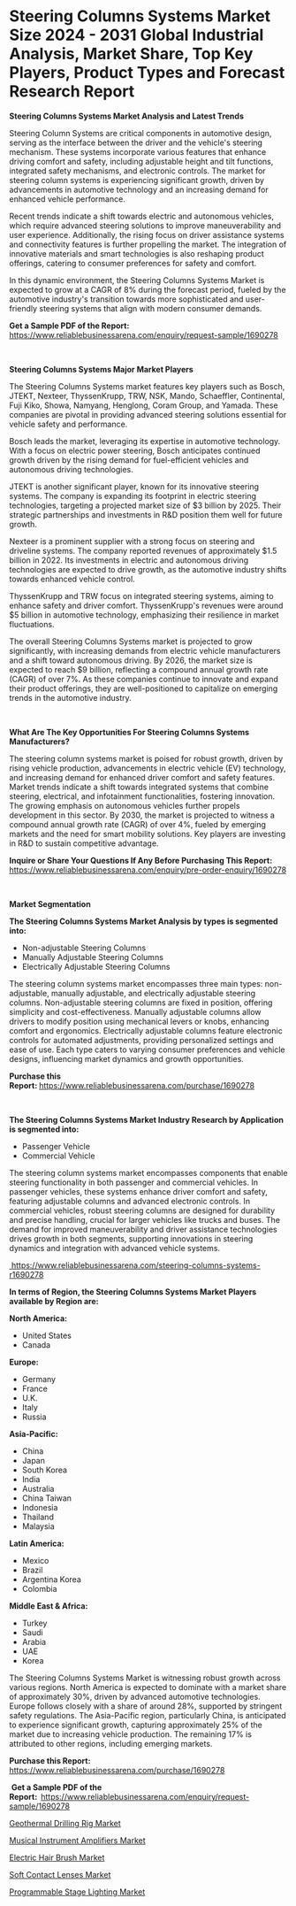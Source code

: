 <p><h1>Steering Columns Systems Market Size 2024 - 2031 Global Industrial Analysis, Market Share, Top Key Players, Product Types and Forecast Research Report</h1></p><p><strong>Steering Columns Systems Market Analysis and Latest Trends</strong></p>
<p><p>Steering Column Systems are critical components in automotive design, serving as the interface between the driver and the vehicle's steering mechanism. These systems incorporate various features that enhance driving comfort and safety, including adjustable height and tilt functions, integrated safety mechanisms, and electronic controls. The market for steering column systems is experiencing significant growth, driven by advancements in automotive technology and an increasing demand for enhanced vehicle performance.</p><p>Recent trends indicate a shift towards electric and autonomous vehicles, which require advanced steering solutions to improve maneuverability and user experience. Additionally, the rising focus on driver assistance systems and connectivity features is further propelling the market. The integration of innovative materials and smart technologies is also reshaping product offerings, catering to consumer preferences for safety and comfort.</p><p>In this dynamic environment, the Steering Columns Systems Market is expected to grow at a CAGR of 8% during the forecast period, fueled by the automotive industry's transition towards more sophisticated and user-friendly steering systems that align with modern consumer demands.</p></p>
<p><strong>Get a Sample PDF of the Report:&nbsp;</strong> <a href="https://www.reliablebusinessarena.com/enquiry/request-sample/1690278?utm_campaign=1767&utm_medium=2&utm_source=Github&utm_content=ia&utm_term=17102024&utm_id=steering-columns-systems">https://www.reliablebusinessarena.com/enquiry/request-sample/1690278</a></p>
<p>&nbsp;</p>
<p><strong>Steering Columns Systems Major Market Players</strong></p>
<p><p>The Steering Columns Systems market features key players such as Bosch, JTEKT, Nexteer, ThyssenKrupp, TRW, NSK, Mando, Schaeffler, Continental, Fuji Kiko, Showa, Namyang, Henglong, Coram Group, and Yamada. These companies are pivotal in providing advanced steering solutions essential for vehicle safety and performance.</p><p>Bosch leads the market, leveraging its expertise in automotive technology. With a focus on electric power steering, Bosch anticipates continued growth driven by the rising demand for fuel-efficient vehicles and autonomous driving technologies. </p><p>JTEKT is another significant player, known for its innovative steering systems. The company is expanding its footprint in electric steering technologies, targeting a projected market size of $3 billion by 2025. Their strategic partnerships and investments in R&D position them well for future growth.</p><p>Nexteer is a prominent supplier with a strong focus on steering and driveline systems. The company reported revenues of approximately $1.5 billion in 2022. Its investments in electric and autonomous driving technologies are expected to drive growth, as the automotive industry shifts towards enhanced vehicle control.</p><p>ThyssenKrupp and TRW focus on integrated steering systems, aiming to enhance safety and driver comfort. ThyssenKrupp's revenues were around $5 billion in automotive technology, emphasizing their resilience in market fluctuations.</p><p>The overall Steering Columns Systems market is projected to grow significantly, with increasing demands from electric vehicle manufacturers and a shift toward autonomous driving. By 2026, the market size is expected to reach $9 billion, reflecting a compound annual growth rate (CAGR) of over 7%. As these companies continue to innovate and expand their product offerings, they are well-positioned to capitalize on emerging trends in the automotive industry.</p></p>
<p>&nbsp;</p>
<p><strong>What Are The Key Opportunities For Steering Columns Systems Manufacturers?</strong></p>
<p><p>The steering column systems market is poised for robust growth, driven by rising vehicle production, advancements in electric vehicle (EV) technology, and increasing demand for enhanced driver comfort and safety features. Market trends indicate a shift towards integrated systems that combine steering, electrical, and infotainment functionalities, fostering innovation. The growing emphasis on autonomous vehicles further propels development in this sector. By 2030, the market is projected to witness a compound annual growth rate (CAGR) of over 4%, fueled by emerging markets and the need for smart mobility solutions. Key players are investing in R&D to sustain competitive advantage.</p></p>
<p><strong>Inquire or Share Your Questions If Any Before Purchasing This Report:</strong> <a href="https://www.reliablebusinessarena.com/enquiry/pre-order-enquiry/1690278?utm_campaign=1767&utm_medium=2&utm_source=Github&utm_content=ia&utm_term=17102024&utm_id=steering-columns-systems">https://www.reliablebusinessarena.com/enquiry/pre-order-enquiry/1690278</a></p>
<p>&nbsp;</p>
<p><strong>Market Segmentation</strong></p>
<p><strong>The Steering Columns Systems Market Analysis by types is segmented into:</strong></p>
<p><ul><li>Non-adjustable Steering Columns</li><li>Manually Adjustable Steering Columns</li><li>Electrically Adjustable Steering Columns</li></ul></p>
<p><p>The steering column systems market encompasses three main types: non-adjustable, manually adjustable, and electrically adjustable steering columns. Non-adjustable steering columns are fixed in position, offering simplicity and cost-effectiveness. Manually adjustable columns allow drivers to modify position using mechanical levers or knobs, enhancing comfort and ergonomics. Electrically adjustable columns feature electronic controls for automated adjustments, providing personalized settings and ease of use. Each type caters to varying consumer preferences and vehicle designs, influencing market dynamics and growth opportunities.</p></p>
<p><strong>Purchase this Report:&nbsp;</strong><a href="https://www.reliablebusinessarena.com/purchase/1690278?utm_campaign=1767&utm_medium=2&utm_source=Github&utm_content=ia&utm_term=17102024&utm_id=steering-columns-systems">https://www.reliablebusinessarena.com/purchase/1690278</a></p>
<p>&nbsp;</p>
<p><strong>The Steering Columns Systems Market Industry Research by Application is segmented into:</strong></p>
<p><ul><li>Passenger Vehicle</li><li>Commercial Vehicle</li></ul></p>
<p><p>The steering column systems market encompasses components that enable steering functionality in both passenger and commercial vehicles. In passenger vehicles, these systems enhance driver comfort and safety, featuring adjustable columns and advanced electronic controls. In commercial vehicles, robust steering columns are designed for durability and precise handling, crucial for larger vehicles like trucks and buses. The demand for improved maneuverability and driver assistance technologies drives growth in both segments, supporting innovations in steering dynamics and integration with advanced vehicle systems.</p></p>
<p><a href="https://www.reliablebusinessarena.com/steering-columns-systems-r1690278?utm_campaign=1767&utm_medium=2&utm_source=Github&utm_content=ia&utm_term=17102024&utm_id=steering-columns-systems">&nbsp;https://www.reliablebusinessarena.com/steering-columns-systems-r1690278</a></p>
<p><strong>In terms of Region, the Steering Columns Systems Market Players available by Region are:</strong></p>
<p>
    <p> <strong> North America: </strong>
        <ul>
            <li>United States</li>
            <li>Canada</li>
        </ul>
        </p> 
    <p> <strong> Europe: </strong>
        <ul>
            <li>Germany</li>
            <li>France</li>
            <li>U.K.</li>
            <li>Italy</li>
            <li>Russia</li>
        </ul>
        </p> 
    <p> <strong> Asia-Pacific: </strong>
        <ul>
            <li>China</li>
            <li>Japan</li>
            <li>South Korea</li>
            <li>India</li>
            <li>Australia</li>
            <li>China Taiwan</li>
            <li>Indonesia</li>
            <li>Thailand</li>
            <li>Malaysia</li>
        </ul>
        </p> 
    <p> <strong> Latin America: </strong>
        <ul>
            <li>Mexico</li>
            <li>Brazil</li>
            <li>Argentina Korea</li>
            <li>Colombia</li>
        </ul>
        </p> 
    <p> <strong> Middle East & Africa: </strong>
        <ul>
            <li>Turkey</li>
            <li>Saudi</li>
            <li>Arabia</li>
            <li>UAE</li>
            <li>Korea</li>
        </ul>
    </p>
    </p>
<p><p>The Steering Columns Systems Market is witnessing robust growth across various regions. North America is expected to dominate with a market share of approximately 30%, driven by advanced automotive technologies. Europe follows closely with a share of around 28%, supported by stringent safety regulations. The Asia-Pacific region, particularly China, is anticipated to experience significant growth, capturing approximately 25% of the market due to increasing vehicle production. The remaining 17% is attributed to other regions, including emerging markets.</p></p>
<p><strong>Purchase this Report: </strong><a href="https://www.reliablebusinessarena.com/purchase/1690278?utm_campaign=1767&utm_medium=2&utm_source=Github&utm_content=ia&utm_term=17102024&utm_id=steering-columns-systems">https://www.reliablebusinessarena.com/purchase/1690278</a></p>
<p>&nbsp;<strong>Get a Sample PDF of the Report:&nbsp;&nbsp;</strong><a href="https://www.reliablebusinessarena.com/enquiry/request-sample/1690278?utm_campaign=1767&utm_medium=2&utm_source=Github&utm_content=ia&utm_term=17102024&utm_id=steering-columns-systems">https://www.reliablebusinessarena.com/enquiry/request-sample/1690278</a></p>
<p><strong></strong></p>
<p><p><a href="https://issuu.com/reportprime-2/docs/geothermal-drilling-rig-market-size_a0a3e52616dab8?utm_campaign=1767&utm_medium=2&utm_source=Github&utm_content=ia&utm_term=17102024&utm_id=steering-columns-systems">Geothermal Drilling Rig Market</a></p><p><a href="https://www.linkedin.com/pulse/musical-instrument-amplifiers-market-share-analysis-growth-dxzae?utm_campaign=1767&utm_medium=2&utm_source=Github&utm_content=ia&utm_term=17102024&utm_id=steering-columns-systems">Musical Instrument Amplifiers Market</a></p><p><a href="https://issuu.com/reportprime-2/docs/electric-hair-brush-market-size-203_0f5e975c3c53eb?utm_campaign=1767&utm_medium=2&utm_source=Github&utm_content=ia&utm_term=17102024&utm_id=steering-columns-systems">Electric Hair Brush Market</a></p><p><a href="https://www.linkedin.com/pulse/soft-contact-lenses-market-overview-regional-outlook-competitive-eebee?utm_campaign=1767&utm_medium=2&utm_source=Github&utm_content=ia&utm_term=17102024&utm_id=steering-columns-systems">Soft Contact Lenses Market</a></p><p><a href="https://www.linkedin.com/pulse/competitive-intelligence-programmable-stage-lighting-s7kwc?utm_campaign=1767&utm_medium=2&utm_source=Github&utm_content=ia&utm_term=17102024&utm_id=steering-columns-systems">Programmable Stage Lighting Market</a></p></p>